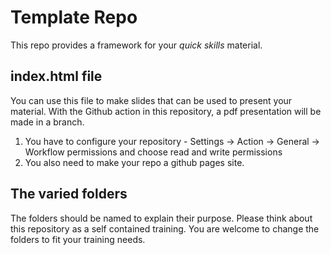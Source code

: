 # Template Repo

This repo provides a framework for your _quick skills_ material.

## index.html file

You can use this file to make slides that can be used to present your material.  With the Github action in this repository, a pdf presentation will be made in a branch.

1. You have to configure your repository - Settings -> Action -> General -> Workflow permissions and choose read and write permissions
2. You also need to make your repo a github pages site.

## The varied folders

The folders should be named to explain their purpose.  Please think about this repository as a self contained training.  You are welcome to change the folders to fit your training needs.

